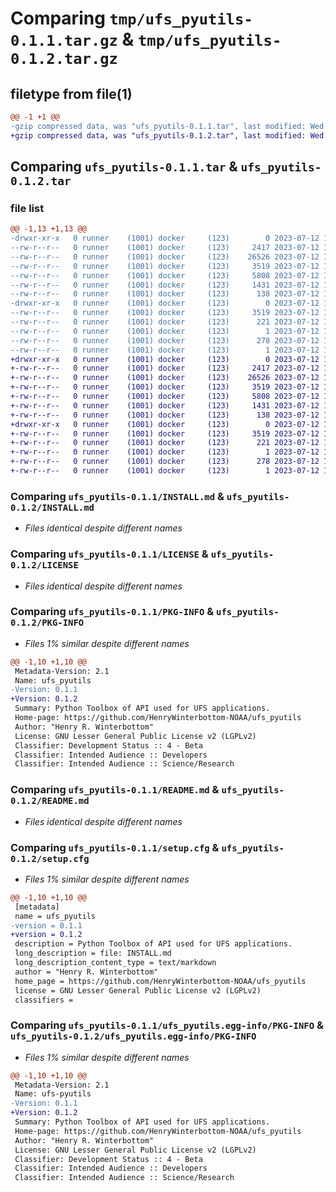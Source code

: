 # Comparing `tmp/ufs_pyutils-0.1.1.tar.gz` & `tmp/ufs_pyutils-0.1.2.tar.gz`

## filetype from file(1)

```diff
@@ -1 +1 @@
-gzip compressed data, was "ufs_pyutils-0.1.1.tar", last modified: Wed Jul 12 14:48:19 2023, max compression
+gzip compressed data, was "ufs_pyutils-0.1.2.tar", last modified: Wed Jul 12 14:53:31 2023, max compression
```

## Comparing `ufs_pyutils-0.1.1.tar` & `ufs_pyutils-0.1.2.tar`

### file list

```diff
@@ -1,13 +1,13 @@
-drwxr-xr-x   0 runner    (1001) docker     (123)        0 2023-07-12 14:48:19.431687 ufs_pyutils-0.1.1/
--rw-r--r--   0 runner    (1001) docker     (123)     2417 2023-07-12 14:48:08.000000 ufs_pyutils-0.1.1/INSTALL.md
--rw-r--r--   0 runner    (1001) docker     (123)    26526 2023-07-12 14:48:08.000000 ufs_pyutils-0.1.1/LICENSE
--rw-r--r--   0 runner    (1001) docker     (123)     3519 2023-07-12 14:48:19.431687 ufs_pyutils-0.1.1/PKG-INFO
--rw-r--r--   0 runner    (1001) docker     (123)     5808 2023-07-12 14:48:08.000000 ufs_pyutils-0.1.1/README.md
--rw-r--r--   0 runner    (1001) docker     (123)     1431 2023-07-12 14:48:19.431687 ufs_pyutils-0.1.1/setup.cfg
--rw-r--r--   0 runner    (1001) docker     (123)      138 2023-07-12 14:48:08.000000 ufs_pyutils-0.1.1/setup.py
-drwxr-xr-x   0 runner    (1001) docker     (123)        0 2023-07-12 14:48:19.427687 ufs_pyutils-0.1.1/ufs_pyutils.egg-info/
--rw-r--r--   0 runner    (1001) docker     (123)     3519 2023-07-12 14:48:19.000000 ufs_pyutils-0.1.1/ufs_pyutils.egg-info/PKG-INFO
--rw-r--r--   0 runner    (1001) docker     (123)      221 2023-07-12 14:48:19.000000 ufs_pyutils-0.1.1/ufs_pyutils.egg-info/SOURCES.txt
--rw-r--r--   0 runner    (1001) docker     (123)        1 2023-07-12 14:48:19.000000 ufs_pyutils-0.1.1/ufs_pyutils.egg-info/dependency_links.txt
--rw-r--r--   0 runner    (1001) docker     (123)      278 2023-07-12 14:48:19.000000 ufs_pyutils-0.1.1/ufs_pyutils.egg-info/requires.txt
--rw-r--r--   0 runner    (1001) docker     (123)        1 2023-07-12 14:48:19.000000 ufs_pyutils-0.1.1/ufs_pyutils.egg-info/top_level.txt
+drwxr-xr-x   0 runner    (1001) docker     (123)        0 2023-07-12 14:53:31.240192 ufs_pyutils-0.1.2/
+-rw-r--r--   0 runner    (1001) docker     (123)     2417 2023-07-12 14:53:21.000000 ufs_pyutils-0.1.2/INSTALL.md
+-rw-r--r--   0 runner    (1001) docker     (123)    26526 2023-07-12 14:53:21.000000 ufs_pyutils-0.1.2/LICENSE
+-rw-r--r--   0 runner    (1001) docker     (123)     3519 2023-07-12 14:53:31.240192 ufs_pyutils-0.1.2/PKG-INFO
+-rw-r--r--   0 runner    (1001) docker     (123)     5808 2023-07-12 14:53:21.000000 ufs_pyutils-0.1.2/README.md
+-rw-r--r--   0 runner    (1001) docker     (123)     1431 2023-07-12 14:53:31.240192 ufs_pyutils-0.1.2/setup.cfg
+-rw-r--r--   0 runner    (1001) docker     (123)      138 2023-07-12 14:53:21.000000 ufs_pyutils-0.1.2/setup.py
+drwxr-xr-x   0 runner    (1001) docker     (123)        0 2023-07-12 14:53:31.240192 ufs_pyutils-0.1.2/ufs_pyutils.egg-info/
+-rw-r--r--   0 runner    (1001) docker     (123)     3519 2023-07-12 14:53:31.000000 ufs_pyutils-0.1.2/ufs_pyutils.egg-info/PKG-INFO
+-rw-r--r--   0 runner    (1001) docker     (123)      221 2023-07-12 14:53:31.000000 ufs_pyutils-0.1.2/ufs_pyutils.egg-info/SOURCES.txt
+-rw-r--r--   0 runner    (1001) docker     (123)        1 2023-07-12 14:53:31.000000 ufs_pyutils-0.1.2/ufs_pyutils.egg-info/dependency_links.txt
+-rw-r--r--   0 runner    (1001) docker     (123)      278 2023-07-12 14:53:31.000000 ufs_pyutils-0.1.2/ufs_pyutils.egg-info/requires.txt
+-rw-r--r--   0 runner    (1001) docker     (123)        1 2023-07-12 14:53:31.000000 ufs_pyutils-0.1.2/ufs_pyutils.egg-info/top_level.txt
```

### Comparing `ufs_pyutils-0.1.1/INSTALL.md` & `ufs_pyutils-0.1.2/INSTALL.md`

 * *Files identical despite different names*

### Comparing `ufs_pyutils-0.1.1/LICENSE` & `ufs_pyutils-0.1.2/LICENSE`

 * *Files identical despite different names*

### Comparing `ufs_pyutils-0.1.1/PKG-INFO` & `ufs_pyutils-0.1.2/PKG-INFO`

 * *Files 1% similar despite different names*

```diff
@@ -1,10 +1,10 @@
 Metadata-Version: 2.1
 Name: ufs_pyutils
-Version: 0.1.1
+Version: 0.1.2
 Summary: Python Toolbox of API used for UFS applications.
 Home-page: https://github.com/HenryWinterbottom-NOAA/ufs_pyutils
 Author: "Henry R. Winterbottom"
 License: GNU Lesser General Public License v2 (LGPLv2)
 Classifier: Development Status :: 4 - Beta
 Classifier: Intended Audience :: Developers
 Classifier: Intended Audience :: Science/Research
```

### Comparing `ufs_pyutils-0.1.1/README.md` & `ufs_pyutils-0.1.2/README.md`

 * *Files identical despite different names*

### Comparing `ufs_pyutils-0.1.1/setup.cfg` & `ufs_pyutils-0.1.2/setup.cfg`

 * *Files 1% similar despite different names*

```diff
@@ -1,10 +1,10 @@
 [metadata]
 name = ufs_pyutils
-version = 0.1.1
+version = 0.1.2
 description = Python Toolbox of API used for UFS applications.
 long_description = file: INSTALL.md
 long_description_content_type = text/markdown
 author = "Henry R. Winterbottom"
 home_page = https://github.com/HenryWinterbottom-NOAA/ufs_pyutils
 license = GNU Lesser General Public License v2 (LGPLv2)
 classifiers =
```

### Comparing `ufs_pyutils-0.1.1/ufs_pyutils.egg-info/PKG-INFO` & `ufs_pyutils-0.1.2/ufs_pyutils.egg-info/PKG-INFO`

 * *Files 1% similar despite different names*

```diff
@@ -1,10 +1,10 @@
 Metadata-Version: 2.1
 Name: ufs-pyutils
-Version: 0.1.1
+Version: 0.1.2
 Summary: Python Toolbox of API used for UFS applications.
 Home-page: https://github.com/HenryWinterbottom-NOAA/ufs_pyutils
 Author: "Henry R. Winterbottom"
 License: GNU Lesser General Public License v2 (LGPLv2)
 Classifier: Development Status :: 4 - Beta
 Classifier: Intended Audience :: Developers
 Classifier: Intended Audience :: Science/Research
```


